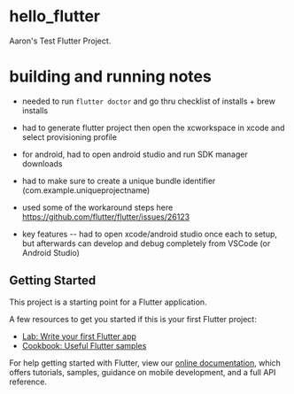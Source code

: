 # hello_flutter

Aaron's Test Flutter Project.

# building and running notes
* needed to run `flutter doctor` and go thru checklist of installs + brew installs
* had to generate flutter project then open the xcworkspace in xcode and select provisioning profile
* for android, had to open android studio and run SDK manager downloads
* had to make sure to create a unique bundle identifier (com.example.uniqueprojectname)
* used some of the workaround steps here
 https://github.com/flutter/flutter/issues/26123

 * key features -- had to open xcode/android studio once each to setup, but afterwards can develop and debug completely from VSCode (or Android Studio)

## Getting Started

This project is a starting point for a Flutter application.

A few resources to get you started if this is your first Flutter project:

- [Lab: Write your first Flutter app](https://flutter.io/docs/get-started/codelab)
- [Cookbook: Useful Flutter samples](https://flutter.io/docs/cookbook)

For help getting started with Flutter, view our 
[online documentation](https://flutter.io/docs), which offers tutorials, 
samples, guidance on mobile development, and a full API reference.
